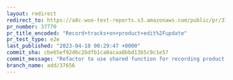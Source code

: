 ```yaml
---
layout: redirect
redirect_to: https://a8c-woo-test-reports.s3.amazonaws.com/public/pr/37770/e2e/index.html
pr_number: 37770
pr_title_encoded: "Record+tracks+on+product+edit%2Fupdate"
pr_test_type: e2e
last_published: "2023-04-18 00:29:47 +0000"
commit_sha: cbe65ef92d6c2bdfb1ca0acaa8bbd13b5c9c1e57
commit_message: "Refactor to use shared function for recording product events"
branch_name: add/37656
---
```

